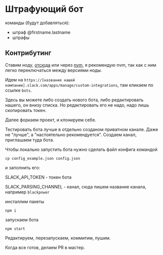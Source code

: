 # Штрафующий бот

команды (будут добавляться):

- штраф @firstname.lastname
- штрафы

## Контрибутинг

Ставим ноду, [отсюда](https://nodejs.org/en/) или через [nvm](https://github.com/creationix/nvm), я рекомендую nvm, так как с ним легко переключаться между версиями ноды.

Идем на `https://[название нашей компании].slack.com/apps/manage/custom-integrations`, там кликаем по ссылке `bots`.

Здесь вы можете либо создать нового бота, либо редактировать нашего, он внизу списка. Но редактировать его не надо, надо лишь скопировать токен.

Далее форкаем проект, и клонируем себе.

Тестировать бота лучше в отдельно созданом приватном канале. Даже не "лучше", а "настоятельно рекомендуется". Создаем канал, приглашаем туда бота.

Чтобы локально запустить бота нужно сделать файл конфига командой

```
cp config_example.json config.json
```
и заполнить его:

SLACK_API_TOKEN - токен бота

SLACK_PARSING_CHANNEL - канал, сюда пишем название канала, например `blackpower`

инсталлим пакеты

```
npm i
```
запускаем бота

```
npm start
```

Редактируем, перезапускаем, коммитим, пушим.

Когда все готов, делаем PR в мастер.
